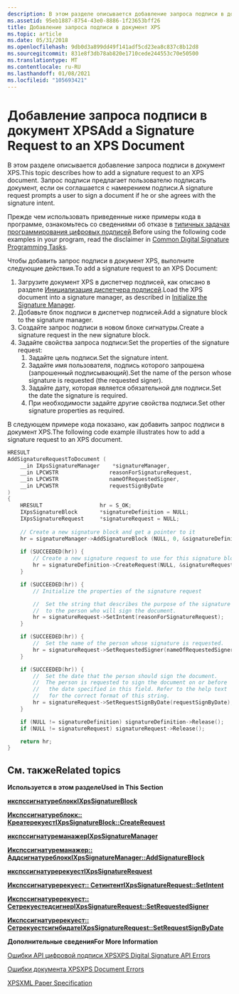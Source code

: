 ```yaml
---
description: В этом разделе описывается добавление запроса подписи в документ XPS.
ms.assetid: 95eb1887-8754-43e0-8886-1f23653bff26
title: Добавление запроса подписи в документ XPS
ms.topic: article
ms.date: 05/31/2018
ms.openlocfilehash: 9db0d3a899dd49f141adf5cd23ea8c837c8b12d8
ms.sourcegitcommit: 831e8f3db78ab820e1710cede244553c70e50500
ms.translationtype: MT
ms.contentlocale: ru-RU
ms.lasthandoff: 01/08/2021
ms.locfileid: "105693421"
---
```

# <a name="add-a-signature-request-to-an-xps-document"></a><span data-ttu-id="552df-103">Добавление запроса подписи в документ XPS</span><span class="sxs-lookup"><span data-stu-id="552df-103">Add a Signature Request to an XPS Document</span></span>

<span data-ttu-id="552df-104">В этом разделе описывается добавление запроса подписи в документ XPS.</span><span class="sxs-lookup"><span data-stu-id="552df-104">This topic describes how to add a signature request to an XPS document.</span></span> <span data-ttu-id="552df-105">Запрос подписи предлагает пользователю подписать документ, если он соглашается с намерением подписи.</span><span class="sxs-lookup"><span data-stu-id="552df-105">A signature request prompts a user to sign a document if he or she agrees with the signature intent.</span></span>

<span data-ttu-id="552df-106">Прежде чем использовать приведенные ниже примеры кода в программе, ознакомьтесь со сведениями об отказе в [типичных задачах программирования цифровых подписей](basic-digital-signature-programming-tasks.md).</span><span class="sxs-lookup"><span data-stu-id="552df-106">Before using the following code examples in your program, read the disclaimer in [Common Digital Signature Programming Tasks](basic-digital-signature-programming-tasks.md).</span></span>

<span data-ttu-id="552df-107">Чтобы добавить запрос подписи в документ XPS, выполните следующие действия.</span><span class="sxs-lookup"><span data-stu-id="552df-107">To add a signature request to an XPS Document:</span></span>

1.  <span data-ttu-id="552df-108">Загрузите документ XPS в диспетчер подписей, как описано в разделе [Инициализация диспетчера подписей](initialize-the-signature-manager.md).</span><span class="sxs-lookup"><span data-stu-id="552df-108">Load the XPS document into a signature manager, as described in [Initialize the Signature Manager](initialize-the-signature-manager.md).</span></span>
2.  <span data-ttu-id="552df-109">Добавьте блок подписи в диспетчер подписей.</span><span class="sxs-lookup"><span data-stu-id="552df-109">Add a signature block to the signature manager.</span></span>
3.  <span data-ttu-id="552df-110">Создайте запрос подписи в новом блоке сигнатуры.</span><span class="sxs-lookup"><span data-stu-id="552df-110">Create a signature request in the new signature block.</span></span>
4.  <span data-ttu-id="552df-111">Задайте свойства запроса подписи:</span><span class="sxs-lookup"><span data-stu-id="552df-111">Set the properties of the signature request:</span></span>
    1.  <span data-ttu-id="552df-112">Задайте цель подписи.</span><span class="sxs-lookup"><span data-stu-id="552df-112">Set the signature intent.</span></span>
    2.  <span data-ttu-id="552df-113">Задайте имя пользователя, подпись которого запрошена (запрошенный подписывающий).</span><span class="sxs-lookup"><span data-stu-id="552df-113">Set the name of the person whose signature is requested (the requested signer).</span></span>
    3.  <span data-ttu-id="552df-114">Задайте дату, которая является обязательной для подписи.</span><span class="sxs-lookup"><span data-stu-id="552df-114">Set the date the signature is required.</span></span>
    4.  <span data-ttu-id="552df-115">При необходимости задайте другие свойства подписи.</span><span class="sxs-lookup"><span data-stu-id="552df-115">Set other signature properties as required.</span></span>

<span data-ttu-id="552df-116">В следующем примере кода показано, как добавить запрос подписи в документ XPS.</span><span class="sxs-lookup"><span data-stu-id="552df-116">The following code example illustrates how to add a signature request to an XPS document.</span></span>


```C++
HRESULT 
AddSignatureRequestToDocument (
    __in IXpsSignatureManager    *signatureManager,
    __in LPCWSTR                reasonForSignatureRequest,
    __in LPCWSTR                nameOfRequestedSigner,
    __in LPCWSTR                requestSignByDate
)
{
    HRESULT                  hr = S_OK;
    IXpsSignatureBlock       *signatureDefinition = NULL;
    IXpsSignatureRequest     *signatureRequest = NULL;
    
    // Create a new signature block and get a pointer to it
    hr = signatureManager->AddSignatureBlock (NULL, 0, &signatureDefinition);
    
    if (SUCCEEDED(hr)) {
        // Create a new signature request to use for this signature block
        hr = signatureDefinition->CreateRequest(NULL, &signatureRequest);
    }

    if (SUCCEEDED(hr)) {
        // Initialize the properties of the signature request

        //  Set the string that describes the purpose of the signature
        //  to the person who will sign the document.
        hr = signatureRequest->SetIntent(reasonForSignatureRequest);
    }

    if (SUCCEEDED(hr)) {
        //  Set the name of the person whose signature is requested.
        hr = signatureRequest->SetRequestedSigner(nameOfRequestedSigner);
    }

    if (SUCCEEDED(hr)) {
        //  Set the date that the person should sign the document.
        //  The person is requested to sign the document on or before
        //   the date specified in this field. Refer to the help text
        //   for the correct format of this string.
        hr = signatureRequest->SetRequestSignByDate(requestSignByDate);
    }

    if (NULL != signatureDefinition) signatureDefinition->Release();
    if (NULL != signatureRequest) signatureRequest->Release();

    return hr;
}
```



## <a name="related-topics"></a><span data-ttu-id="552df-117">См. также</span><span class="sxs-lookup"><span data-stu-id="552df-117">Related topics</span></span>

<dl> <dt>

<span data-ttu-id="552df-118">**Используется в этом разделе**</span><span class="sxs-lookup"><span data-stu-id="552df-118">**Used in This Section**</span></span>
</dt> <dt>

[<span data-ttu-id="552df-119">**икспссигнатуреблокк**</span><span class="sxs-lookup"><span data-stu-id="552df-119">**IXpsSignatureBlock**</span></span>](/windows/desktop/api/xpsdigitalsignature/nn-xpsdigitalsignature-ixpssignatureblock)
</dt> <dt>

[<span data-ttu-id="552df-120">**Икспссигнатуреблокк:: Креатерекуест**</span><span class="sxs-lookup"><span data-stu-id="552df-120">**IXpsSignatureBlock::CreateRequest**</span></span>](/windows/desktop/api/xpsdigitalsignature/nf-xpsdigitalsignature-ixpssignatureblock-createrequest)
</dt> <dt>

[<span data-ttu-id="552df-121">**икспссигнатуреманажер**</span><span class="sxs-lookup"><span data-stu-id="552df-121">**IXpsSignatureManager**</span></span>](/windows/desktop/api/xpsdigitalsignature/nn-xpsdigitalsignature-ixpssignaturemanager)
</dt> <dt>

[<span data-ttu-id="552df-122">**Икспссигнатуреманажер:: Аддсигнатуреблокк**</span><span class="sxs-lookup"><span data-stu-id="552df-122">**IXpsSignatureManager::AddSignatureBlock**</span></span>](/windows/desktop/api/xpsdigitalsignature/nf-xpsdigitalsignature-ixpssignaturemanager-addsignatureblock)
</dt> <dt>

[<span data-ttu-id="552df-123">**икспссигнатуререкуест**</span><span class="sxs-lookup"><span data-stu-id="552df-123">**IXpsSignatureRequest**</span></span>](/windows/desktop/api/xpsdigitalsignature/nn-xpsdigitalsignature-ixpssignaturerequest)
</dt> <dt>

[<span data-ttu-id="552df-124">**Икспссигнатуререкуест:: Сетинтент**</span><span class="sxs-lookup"><span data-stu-id="552df-124">**IXpsSignatureRequest::SetIntent**</span></span>](/windows/desktop/api/xpsdigitalsignature/nf-xpsdigitalsignature-ixpssignaturerequest-setintent)
</dt> <dt>

[<span data-ttu-id="552df-125">**Икспссигнатуререкуест:: Сетрекуестедсигнер**</span><span class="sxs-lookup"><span data-stu-id="552df-125">**IXpsSignatureRequest::SetRequestedSigner**</span></span>](/windows/desktop/api/xpsdigitalsignature/nf-xpsdigitalsignature-ixpssignaturerequest-setrequestedsigner)
</dt> <dt>

[<span data-ttu-id="552df-126">**Икспссигнатуререкуест:: Сетрекуестсигнбидате**</span><span class="sxs-lookup"><span data-stu-id="552df-126">**IXpsSignatureRequest::SetRequestSignByDate**</span></span>](/windows/desktop/api/xpsdigitalsignature/nf-xpsdigitalsignature-ixpssignaturerequest-setrequestsignbydate)
</dt> <dt>

<span data-ttu-id="552df-127">**Дополнительные сведения**</span><span class="sxs-lookup"><span data-stu-id="552df-127">**For More Information**</span></span>
</dt> <dt>

[<span data-ttu-id="552df-128">Ошибки API цифровой подписи XPS</span><span class="sxs-lookup"><span data-stu-id="552df-128">XPS Digital Signature API Errors</span></span>](xps-digital-signatures-errors.md)
</dt> <dt>

[<span data-ttu-id="552df-129">Ошибки документа XPS</span><span class="sxs-lookup"><span data-stu-id="552df-129">XPS Document Errors</span></span>](xps-document-errors.md)
</dt> <dt>

[<span data-ttu-id="552df-130">XPS</span><span class="sxs-lookup"><span data-stu-id="552df-130">XML Paper Specification</span></span>](https://www.ecma-international.org/activities/XML%20Paper%20Specification/XPS%20Standard%20WD%201.6.pdf)
</dt> </dl>

 

 



